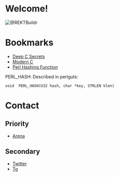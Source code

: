 # Welcome!

![@REKTBuildr](https://pbs.twimg.com/profile_banners/1579101601842749444/1738252759/1500x500)


# Bookmarks

* [Deep C Secrets](https://progforperf.github.io/Expert_C_Programming.pdf)
* [Modern C](https://archive.org/download/modern-c-second-edition-2019-10-10/ModernC.pdf)
* [Perl Hashing Function](https://burtleburtle.net/bob/hash/doobs.html)

PERL_HASH: Described in perlguts:

`void  PERL_HASH(U32 hash, char *key, STRLEN klen)`



# Contact

## Priority

* [Arena](https://arena.social/rektbuildr?ref=rektbuildr)


## Secondary 

* [Twitter](https://twitter.com/rektbuildr)
* [Tg](https://t.me/rektbuildr)
